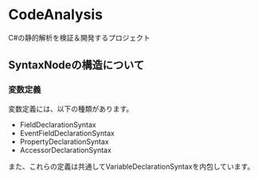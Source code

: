# CodeAnalysis

C#の静的解析を検証＆開発するプロジェクト

## SyntaxNodeの構造について

### 変数定義

変数定義には、以下の種類があります。

+ FieldDeclarationSyntax
+ EventFieldDeclarationSyntax
+ PropertyDeclarationSyntax
+ AccessorDeclarationSyntax

また、これらの定義は共通してVariableDeclarationSyntaxを内包しています。

